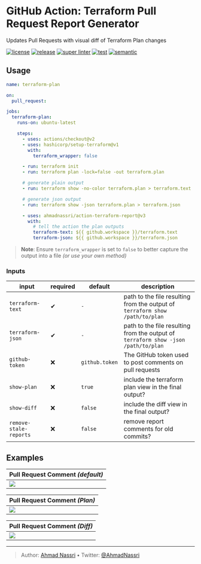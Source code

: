 # GitHub Action: Terraform Pull Request Report Generator

Updates Pull Requests with visual diff of Terraform Plan changes

[![license][license-img]][license-url]
[![release][release-img]][release-url]
[![super linter][super-linter-img]][super-linter-url]
[![test][test-img]][test-url]
[![semantic][semantic-img]][semantic-url]

## Usage

```yaml
name: terraform-plan

on:
  pull_request:

jobs:
  terraform-plan:
    runs-on: ubuntu-latest

    steps:
      - uses: actions/checkout@v2
      - uses: hashicorp/setup-terraform@v1
        with:
          terraform_wrapper: false

      - run: terraform init
      - run: terraform plan -lock=false -out terraform.plan

      # generate plain output
      - run: terraform show -no-color terraform.plan > terraform.text

      # generate json output
      - run: terraform show -json terraform.plan > terraform.json

      - uses: ahmadnassri/action-terraform-report@v3
        with:
          # tell the action the plan outputs
          terraform-text: ${{ github.workspace }}/terraform.text
          terraform-json: ${{ github.workspace }}/terraform.json
```

> **Note**: Ensure `terraform_wrapper` is set to `false` to better capture the output into a file _(or use your own method)_

### Inputs

| input                  | required | default        | description                                                                        |
| ---------------------- | -------- | -------------- | ---------------------------------------------------------------------------------- |
| `terraform-text`       | ✔        | `-`            | path to the file resulting from the output of `terraform show /path/to/plan`       |
| `terraform-json`       | ✔        | `-`            | path to the file resulting from the output of `terraform show -json /path/to/plan` |
| `github-token`         | ❌       | `github.token` | The GitHub token used to post comments on pull requests                            |
| `show-plan`            | ❌       | `true`         | include the terraform plan view in the final output?                               |
| `show-diff`            | ❌       | `false`        | include the diff view in the final output?                                         |
| `remove-stale-reports` | ❌       | `false`        | remove report comments for old commits?                                            |

## Examples

| Pull Request Comment _(default)_ |
| -------------------------------- |
| ![](./docs/1.png)                |

| Pull Request Comment _(Plan)_ |
| ----------------------------- |
| ![](./docs/2.png)             |

| Pull Request Comment _(Diff)_ |
| ----------------------------- |
| ![](./docs/3.png)             |

---

> Author: [Ahmad Nassri](https://www.ahmadnassri.com/) &bull;
> Twitter: [@AhmadNassri](https://twitter.com/AhmadNassri)

[license-url]: LICENSE
[license-img]: https://badgen.net/github/license/ahmadnassri/action-terraform-report
[release-url]: https://github.com/ahmadnassri/action-terraform-report/releases
[release-img]: https://badgen.net/github/release/ahmadnassri/action-terraform-report
[super-linter-url]: https://github.com/ahmadnassri/action-terraform-report/actions?query=workflow%3Asuper-linter
[super-linter-img]: https://github.com/ahmadnassri/action-terraform-report/workflows/super-linter/badge.svg
[test-url]: https://github.com/ahmadnassri/action-terraform-report/actions?query=workflow%3Atest
[test-img]: https://github.com/ahmadnassri/action-terraform-report/workflows/test/badge.svg
[semantic-url]: https://github.com/ahmadnassri/action-terraform-report/actions?query=workflow%3Arelease
[semantic-img]: https://badgen.net/badge/📦/semantically%20released/blue
